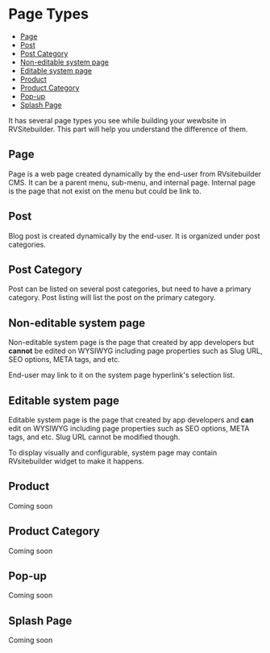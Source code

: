 # Page Types

  - [Page](#page)
  - [Post](#post)
  - [Post Category](#postcategory)
  - [Non-editable system page](#noneditable)
  - [Editable system page](#editable)
  - [Product](#product)
  - [Product Category](#productcategory)
  - [Pop-up](#popup)
  - [Splash Page](#splashpage)


It has several page types you see while building your wewbsite in RVSitebuilder. This part will help you understand the difference of them.


<a name="page"></a>
## Page

Page is a web page created dynamically by the end-user from RVsitebuilder CMS. It can be a parent menu, sub-menu, and internal page. Internal page is the page that not exist on the menu but could be link to.



<a name="post"></a>
## Post

Blog post is created dynamically by the end-user. It is organized under post categories. 



<a name="postcategory"></a>
## Post Category

Post can be listed on several post categories, but need to have a primary category. Post listing will list the post on the primary category. 



<a name="noneditable"></a>
## Non-editable system page

Non-editable system page is the page that created by app developers but **cannot** be edited on WYSIWYG including page properties such as Slug URL, SEO options, META tags, and etc. 

End-user may link to it on the system page hyperlink's selection list.



<a name="editable"></a>
## Editable system page

Editable system page is the page that created by app developers and **can** edit on WYSIWYG including page properties such as SEO options, META tags, and etc. Slug URL cannot be modified though.

To display visually and configurable, system page may contain RVsitebuilder widget to make it happens.



<a name="product"></a>
## Product

Coming soon 



<a name="productcategory"></a>
## Product Category

Coming soon 



<a name="popup"></a>
## Pop-up

Coming soon 



<a name="splashpage"></a>
## Splash Page

Coming soon
